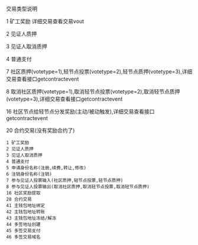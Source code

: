 交易类型说明

1 矿工奖励 详细交易查看交易vout

2 见证人质押

3  见证人取消质押

4  普通支付

7 社区质押(votetype=1),轻节点投票(votetype=2),轻节点质押(votetype=3),详细交易查看接口getcontractevent

8 取消社区质押(votetype=1),取消轻节点投票(votetype=2),取消轻节点质押(votetype=3),详细交易查看接口getcontractevent

16 社区节点给轻节点分发奖励(主动/被动触发),详细交易查看接口getcontractevent

20 合约交易(没有奖励合约了)

```text
1 矿工奖励
2 见证人质押
3 见证人取消质押
4 普通支付
5 申请身份名称(注册,续费,转让,修改)
6 注销身份名称(注销)
7 参与见证人投票输入(社区质押,轻节点投票,轻节点质押)
8 参与见证人投票输出(取消社区质押,取消轻节点投票,取消轻节点质押)
16 社区奖励提取
20 合约交易
41 主钱包地址绑定
42 主钱包地址转账
43 主钱包地址冻结/解冻
44 多签地址创建
45 多签交易支付
46 多签交易域名
```
